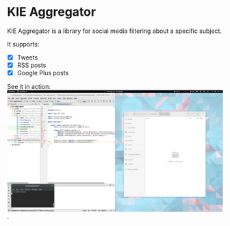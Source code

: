 # KIE Aggregator

KIE Aggregator is a library for social media filtering about a specific subject.

It supports:
- [x] Tweets
- [x] RSS posts
- [x] Google Plus posts

See it in action:
![Demo](https://raw.githubusercontent.com/karreiro/kie-aggregator/master/assets/sample.gif).
